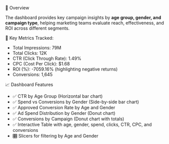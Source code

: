 🚀 Overview

The dashboard provides key campaign insights by **age group, gender, and campaign type**, helping marketing teams evaluate reach, effectiveness, and ROI across different segments.

📌 Key Metrics Tracked:

- Total Impressions: 79M  
- Total Clicks: 12K  
- CTR (Click Through Rate): 1.49%  
- CPC (Cost Per Click): $1.68  
- ROI (%): -7059.16% (highlighting negative returns)  
- Conversions: 1,645

📈 Dashboard Features

- ✅ CTR by Age Group (Horizontal bar chart)
- ✅ Spend vs Conversions by Gender (Side-by-side bar chart)
- ✅ Approved Conversion Rate by Age and Gender
- ✅ Ad Spend Distribution by Gender (Donut chart)
- ✅ Conversions by Campaign (Donut chart with totals)
- ✅ Interactive Table with age, gender, spend, clicks, CTR, CPC, and conversions
- 🎛️ Slicers for filtering by Age and Gender
